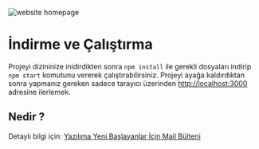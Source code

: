 ![website homepage](https://miro.medium.com/max/3192/1*hH6guOaZfJOr3BARG-BdLQ.png)

# İndirme ve Çalıştırma

Projeyi dizininize inidirdikten sonra `npm install` ile gerekli dosyaları indirip `npm start` komutunu vererek çalıştırabilirsiniz. Projeyi ayağa kaldırdıktan sonra yapmanız gereken sadece tarayıcı üzerinden [http://localhost:3000](http://localhost:3000) adresine ilerlemek. 

## Nedir ? 
Detaylı bilgi için: [Yazılıma Yeni Başlayanlar İçin Mail Bülteni](https://www.kisa.link/Otwj)
